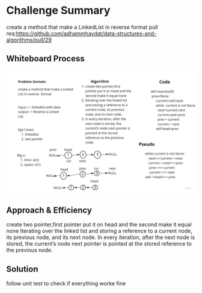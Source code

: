 # Challenge Summary
<!-- Description of the challenge -->
create a method that make a LinkedList in reverse  format
pull req:https://github.com/adhammhaydat/data-structures-and-algorithms/pull/29
## Whiteboard Process
<!-- Embedded whiteboard image -->
![](../image/revers.jpg)

## Approach & Efficiency
<!-- What approach did you take? Why? What is the Big O space/time for this approach? -->
create two pointer,first pointer put it on head and the second make it equal none
Iterating over the linked list and storing a reference to a current node, its previous node, and its next node.
In every iteration, after the next node is stored, the current’s node next pointer is pointed at the stored reference to the previous node.

## Solution
<!-- Show how to run your code, and examples of it in action -->
follow unit test to check if
everything worke fine

